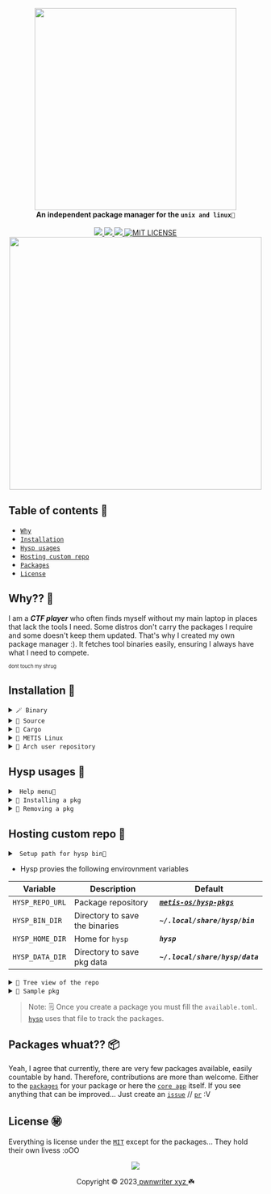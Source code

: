 <p align="center">
    <a href="https://youtu.be/IOOzoeC-ZRQ?si=118OtD9c8u1Tr7JF">
        <img src="https://raw.githubusercontent.com/pwnwriter/hysp/images/hysp-rounded.png" width="400"></a>
    <br>
    <b><strong>An independent package manager for the <code>unix and linux🌷</code></strong></b>
    <br>
    <br>
    <a href="https://github.com/pwnwriter/hysp/releases">
        <img src="https://img.shields.io/github/v/release/pwnwriter/hysp?style=flat&labelColor=f38ba8&color=585b70&logo=GitHub&logoColor=white">
    </a>
    <a href="https://crates.io/crates/hysp/">
        <img src="https://img.shields.io/crates/v/hysp?style=flat&labelColor=b4befe&color=eba0ac&logo=Rust&logoColor=white">
    </a>
    <a href="https://github.com/pwnwriter/hysp/actions?query=workflow%3A%22Continuous+Deployment%22">
        <img src="https://img.shields.io/github/actions/workflow/status/pwnwriter/hysp/test-app.yml?style=flat&labelColor=eba0ac&color=74c7ec&label=Test-app&logo=GitHub%20Actions&logoColor=white">
    </a>
  <a href="https://github.com/pwnwriter/hysp/blob/main/LICENSE"><img src="https://img.shields.io/badge/License-MIT-white.svg" alt="MIT LICENSE"></a>
  <br>
  <img src="https://raw.githubusercontent.com/catppuccin/catppuccin/main/assets/palette/macchiato.png" width="500" />
</p>

## Table of contents 📔

* [`Why`](#why)
* [`Installation`](#installation)
* [`Hysp usages`](#usages)
* [`Hosting custom repo`](#repo)
* [`Packages`](#pkgs)
* [`License`](#license)

<a name="why"></a>
 ## Why?? 🚩

I am a ***CTF player*** who often finds myself without my main laptop in places that lack the tools I need. Some distros don't carry the packages I require and some doesn't keep them updated. That's why I created my own package manager :). It fetches tool binaries easily, ensuring I always have what I need to compete.

<sup><sub>dont touch my shrug</sub></sup>


<a name="installation"></a>
 ## Installation 📩
    
  <details> <summary><code>🪄 Binary </code></summary>
    &nbsp;

  - You can directly download the [**binary**](https://github.com/pwnwriter/haylxon/releases) of your arch and run it.
  
  </details>
  <details> <summary><code>🌼 Source </code></summary>
  &nbsp;
 
  ```bash
  git clone --depth=1 https://github.com/pwnwriter/hysp --branch=main
  cd hysp
  cargo build --release 
  ```
  Then go to `release` dir and `./hysp` or move the `binary` to your any `$PATH` for instant access from anywhere.
</details>

<details> <summary><code>🎠 Cargo </code></summary>

- Using [crates.io](https://crates.io/crates/haylxon)
  ```bash
  cargo install hysp
  ```
- Using [binstall](https://github.com/cargo-bins/cargo-binstall)
  ```bash
  cargo binstall hysp
  ```

  > **Note** ⚠️
  > This requires a working setup of rust/cargo & binstall.
</details>

<details> <summary><code>🚩 METIS Linux </code></summary>
&nbsp;
  
  ```bash
  sudo/doas pacman -Syyy hysp
  ```

</details>

<details> <summary><code>💢 Arch user repository </code></summary>
&nbsp;
  
  ```bash
  paru/yay -S hysp-git
  ```

</details>


<a name="usages"></a>
 ## Hysp usages 🎠
<details> <summary><code> Help menu🐤 </code></summary>
  &nbsp;
  
  
  ```bash
  hysp |install|uninstall|search| -h # check for help menu
  ```
  ![screenshot_2023-11-21_23-01-39](https://github.com/pwnwriter/hysp/assets/90331517/b10a4832-a8cc-4017-98d2-019c048a0f95)
</details>

<details> <summary><code>🔻 Installing a pkg </code></summary>
&nbsp;
  
  ```bash
  hysp install -p <pkg> # Use --silent to supress console output
  ```
![screenshot_2023-11-21_23-02-55](https://github.com/pwnwriter/hysp/assets/90331517/ef4577b3-de8b-4992-b24c-8552eb20ed05)

</details>


<details> <summary><code>🧁 Removing a pkg </code></summary>
&nbsp;
  
  ```bash
  hysp remove -p <pkg> # Use --silent to supress console output
  ```
</details>


<a name="repo"></a>
 ## Hosting custom repo 💾


<details> <summary><code> Setup path for hysp bin🎡  </code></summary>
    
-  Add hysp binaries to `$PATH` for ease access over the system

    ```bash
    export PATH="$PATH:${$(find ~/.local/share/hysp/bin -type d -printf %p:)%%:}"
    ```
</details>

- Hysp provies the following envirovnment variables

| Variable        | Description                        | Default                                            |
|-----------------|------------------------------------|----------------------------------------------------|
| `HYSP_REPO_URL` | Package repository                 | [***`metis-os/hysp-pkgs`***](https://github.com/metis-os/hysp-pkgs) |
| `HYSP_BIN_DIR`  | Directory to save the binaries     | ***`~/.local/share/hysp/bin`***            |
| `HYSP_HOME_DIR` | Home for `hysp`                    | ***`hysp`***                               |
| `HYSP_DATA_DIR` | Directory to save pkg data         | ***`~/.local/share/hysp/data`***           |

<details> <summary><code>🎄 Tree view of the repo </code></summary>
&nbsp;

  ```bash

├── available.toml ## all pkgs info are stored here
├── data
│   ├── foo.toml ## specific pkg information are stored here 
├── LICENSE
└── pkgs
    ├── foo ## pkgs binary are stored here
```

</details>




<details> <summary><code>📂 Sample pkg </code></summary>
&nbsp;

  ```bash
[package]
name = "foo"
version = "x.y.z"
description = "A sample package for demonstration purposes"
license = "bar"
size = "x.yM"

[maintainer]
name = "foo " #Maintainer infos
email = "foo@bar.com"

[source]
url = "https://github.com/metis-os/hysp-pkgs/raw/main/pkgs/foo" # Binary url

[bin]
name = "foo"  # Name of the binary executable

[package.conditions]
conflicts  = [ "foo"  ] # Example conflict entry
dependencies = [ "foo" ]  # Example dependency entry

[package.metadata]
hash = "57f8c02b16eefe47cc099336f43c3f5e491c34bd446c9b32f33c9da29adebd5d" # Optional b3sum (Yet to implement hash checking)
keywords = ["sample", "demonstration", "rust"] # Optional
categories = ["Utilities", "Development"] # Needed

  ```

</details>

> Note: 🗒️ Once you create a package you must fill the `available.toml`. [`hysp`](/) uses that file to track the packages.

<a name="pkgs"></a>
 ## Packages whuat?? 📦

Yeah, I agree that currently, there are very few packages available, easily countable by hand. Therefore, contributions are more than welcome.
Either to the [`packages`](https://github.com/metis-os/hysp-pkgs) for your package or here the [`core app`](/) itself. If you see anything that can be improved... Just create an [`issue`](https://github.com/pwnwriter/hysp/issues) // [`pr`](https://github.com/pwnwriter/hysp/pulls) :V

<a name="license"></a>
 ## License ㊙️

 Everything is license under the [`MIT`](https://raw.githubusercontent.com/pwnwriter/hysp/main/LICENSE) except for the packages... 
 They hold their own livess :oOO

<p align="center"><img src="https://raw.githubusercontent.com/catppuccin/catppuccin/main/assets/footers/gray0_ctp_on_line.svg?sanitize=true" /></p>
<p align="center">Copyright &copy; 2023<a href="https://pwnwriter.xyz" target="_blank"> pwnwriter xyz </a> ☘️</p> 





